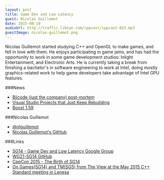 ```yaml
---
layout: post
title: Game Dev and Low Latency
guest: Nicolas Guillemot
date: 2015-08-19
audioUrl: http://traffic.libsyn.com/cppcast/cppcast-023.mp3
guestImage: nicolas-guillemot.png
---
```


Nicolas Guillemot started studying C++ and OpenGL to make games, and fell in love with them. He enjoys participating in game jams, and has had the opportunity to work in some game development studios: Inlight Entertainment, and Electronic Arts. He is currently taking a break from finishing a bachelor's in software engineering to work at Intel, doing mostly graphics-related work to help game developers take advantage of Intel GPU features.

###News

 - [Biicode (just the company) post-mortem](http://blog.biicode.com/biicode-just-the-company-post-mortem/)
 - [Visual Studio Projects that Just Keep Rebuilding](http://ofekshilon.com/2015/08/16/visual-studio-projects-that-just-keep-rebuilding-or-how-quantum-mechanics-mess-up-your-build/)
 - [Boost 1.59](http://www.boost.org/users/history/version_1_59_0.html)

 
###Nicolas Guillemot

 - [@nlguillemot](https://twitter.com/nlguillemot)
 - [Nicolas Guillemot's GitHub](https://github.com/nguillemot)

###Links

 - [SG14 - Game Dev and Low Latency Google Group](https://groups.google.com/a/isocpp.org/forum/#!forum/sg14)
 - [WG21-SG14 GitHub](https://github.com/WG21-SG14/SG14)
 - [CppCon 2015 - The Birth of SG14](http://cppcon2015.sched.org/event/0404d7fede126851710420c16218cdb9#.VdaVDfZVhBc)
 - [On Games(SG14) and TM(SG5) from The View at the May 2015 C++ Standard meeting in Lenexa](https://www.ibm.com/developerworks/community/blogs/5894415f-be62-4bc0-81c5-3956e82276f3/entry/The_view_from_the_May_2015_C_Standard_meeting?lang=en)
